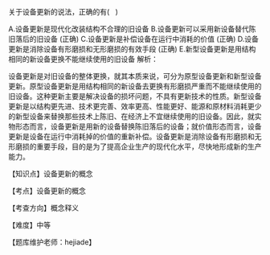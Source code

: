 <p>关于设备更新的说法，正确的有( &nbsp; )</p>
A.设备更新是现代化改装结构不合理的旧设备
B.设备更新可以采用新设备替代陈旧落后的旧设备  (正确)
C.设备更新是补偿设备在运行中消耗的价值  (正确)
D.设备更新是消除设备有形磨损和无形磨损的有效手段  (正确)
E.新型设备更新是用结构相同的新设备更换不能继续使用的旧设备
解析：<p>设备更新是对旧设备的整体更换，就其本质来说，可分为原型设备更新和新型设备更新。原型设备更新是用结构相同的新设备去更换有形磨损严重而不能继续使用的旧设备。这种更新主要是解决设备的损坏问题，不具有更新技术的性质。新型设备更新是以结构更先进、技术更完善、效率更高、性能更好、能源和原材料消耗更少的新型设备来替换那些技术上陈旧、在经济上不宜继续使用的旧设备。因此，就实物形态而言，设备更新是用新的设备替换陈旧落后的设备；就价值形态而言，设备更新是设备在运行中消耗掉的价值的重新补偿。设备更新是消除设备有形磨损和无形磨损的重要手段，目的是为了提高企业生产的现代化水平，尽快地形成新的生产能力。</p><p>【知识点】设备更新的概念</p><p>【考点】设备更新的概念</p><p>【考查方向】概念释义</p><p>【难度】中等</p><p>【题库维护老师：hejiade】</p>
